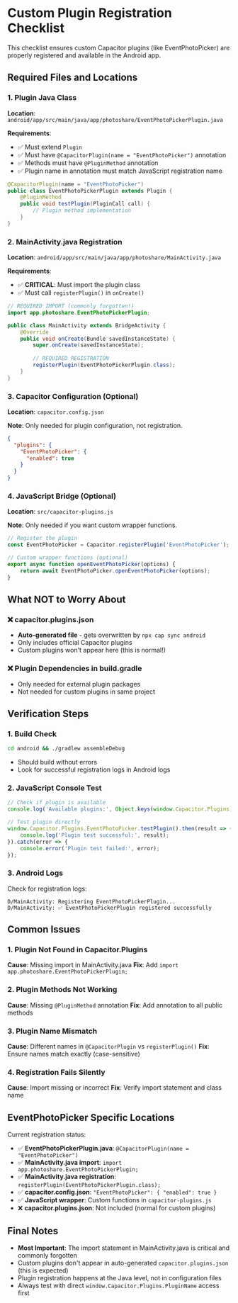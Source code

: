 # Custom Plugin Registration Checklist

This checklist ensures custom Capacitor plugins (like EventPhotoPicker) are properly registered and available in the Android app.

## Required Files and Locations

### 1. Plugin Java Class
**Location**: `android/app/src/main/java/app/photoshare/EventPhotoPickerPlugin.java`

**Requirements**:
- ✅ Must extend `Plugin`
- ✅ Must have `@CapacitorPlugin(name = "EventPhotoPicker")` annotation
- ✅ Methods must have `@PluginMethod` annotation
- ✅ Plugin name in annotation must match JavaScript registration name

```java
@CapacitorPlugin(name = "EventPhotoPicker")
public class EventPhotoPickerPlugin extends Plugin {
    @PluginMethod
    public void testPlugin(PluginCall call) {
        // Plugin method implementation
    }
}
```

### 2. MainActivity.java Registration
**Location**: `android/app/src/main/java/app/photoshare/MainActivity.java`

**Requirements**:
- ✅ **CRITICAL**: Must import the plugin class
- ✅ Must call `registerPlugin()` in `onCreate()`

```java
// REQUIRED IMPORT (commonly forgotten!)
import app.photoshare.EventPhotoPickerPlugin;

public class MainActivity extends BridgeActivity {
    @Override
    public void onCreate(Bundle savedInstanceState) {
        super.onCreate(savedInstanceState);
        
        // REQUIRED REGISTRATION
        registerPlugin(EventPhotoPickerPlugin.class);
    }
}
```

### 3. Capacitor Configuration (Optional)
**Location**: `capacitor.config.json`

**Note**: Only needed for plugin configuration, not registration.

```json
{
  "plugins": {
    "EventPhotoPicker": {
      "enabled": true
    }
  }
}
```

### 4. JavaScript Bridge (Optional)
**Location**: `src/capacitor-plugins.js`

**Note**: Only needed if you want custom wrapper functions.

```javascript
// Register the plugin
const EventPhotoPicker = Capacitor.registerPlugin('EventPhotoPicker');

// Custom wrapper functions (optional)
export async function openEventPhotoPicker(options) {
    return await EventPhotoPicker.openEventPhotoPicker(options);
}
```

## What NOT to Worry About

### ❌ capacitor.plugins.json
- **Auto-generated file** - gets overwritten by `npx cap sync android`
- Only includes official Capacitor plugins
- Custom plugins won't appear here (this is normal!)

### ❌ Plugin Dependencies in build.gradle
- Only needed for external plugin packages
- Not needed for custom plugins in same project

## Verification Steps

### 1. Build Check
```bash
cd android && ./gradlew assembleDebug
```
- Should build without errors
- Look for successful registration logs in Android logs

### 2. JavaScript Console Test
```javascript
// Check if plugin is available
console.log('Available plugins:', Object.keys(window.Capacitor.Plugins));

// Test plugin directly
window.Capacitor.Plugins.EventPhotoPicker.testPlugin().then(result => {
    console.log('Plugin test successful:', result);
}).catch(error => {
    console.error('Plugin test failed:', error);
});
```

### 3. Android Logs
Check for registration logs:
```
D/MainActivity: Registering EventPhotoPickerPlugin...
D/MainActivity: ✅ EventPhotoPickerPlugin registered successfully
```

## Common Issues

### 1. Plugin Not Found in Capacitor.Plugins
**Cause**: Missing import in MainActivity.java
**Fix**: Add `import app.photoshare.EventPhotoPickerPlugin;`

### 2. Plugin Methods Not Working
**Cause**: Missing `@PluginMethod` annotation
**Fix**: Add annotation to all public methods

### 3. Plugin Name Mismatch
**Cause**: Different names in `@CapacitorPlugin` vs `registerPlugin()`
**Fix**: Ensure names match exactly (case-sensitive)

### 4. Registration Fails Silently  
**Cause**: Import missing or incorrect
**Fix**: Verify import statement and class name

## EventPhotoPicker Specific Locations

Current registration status:

- ✅ **EventPhotoPickerPlugin.java**: `@CapacitorPlugin(name = "EventPhotoPicker")`
- ✅ **MainActivity.java import**: `import app.photoshare.EventPhotoPickerPlugin;`  
- ✅ **MainActivity.java registration**: `registerPlugin(EventPhotoPickerPlugin.class);`
- ✅ **capacitor.config.json**: `"EventPhotoPicker": { "enabled": true }`
- ✅ **JavaScript wrapper**: Custom functions in `capacitor-plugins.js`
- ❌ **capacitor.plugins.json**: Not included (normal for custom plugins)

## Final Notes

- **Most Important**: The import statement in MainActivity.java is critical and commonly forgotten
- Custom plugins don't appear in auto-generated `capacitor.plugins.json` (this is expected)
- Plugin registration happens at the Java level, not in configuration files
- Always test with direct `window.Capacitor.Plugins.PluginName` access first